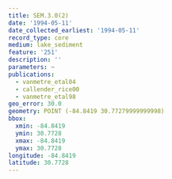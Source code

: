 ```yaml
---
title: SEM.3.0(2)
date: '1994-05-11'
date_collected_earliest: '1994-05-11'
record_type: core
medium: lake_sediment
feature: '251'
description: ''
parameters: ~
publications:
  - vanmetre_etal04
  - callender_rice00
  - vanmetre_etal98
geo_error: 30.0
geometry: POINT (-84.8419 30.77279999999998)
bbox:
  xmin: -84.8419
  ymin: 30.7728
  xmax: -84.8419
  ymax: 30.7728
longitude: -84.8419
latitude: 30.7728
---
```

